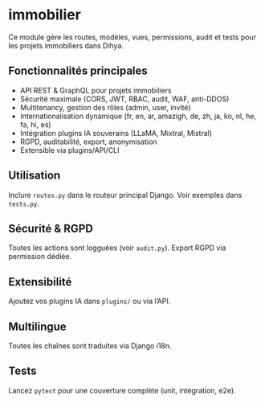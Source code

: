# immobilier

Ce module gère les routes, modèles, vues, permissions, audit et tests pour les projets immobiliers dans Dihya.

## Fonctionnalités principales
- API REST & GraphQL pour projets immobiliers
- Sécurité maximale (CORS, JWT, RBAC, audit, WAF, anti-DDOS)
- Multitenancy, gestion des rôles (admin, user, invité)
- Internationalisation dynamique (fr, en, ar, amazigh, de, zh, ja, ko, nl, he, fa, hi, es)
- Intégration plugins IA souverains (LLaMA, Mixtral, Mistral)
- RGPD, auditabilité, export, anonymisation
- Extensible via plugins/API/CLI

## Utilisation
Inclure `routes.py` dans le routeur principal Django. Voir exemples dans `tests.py`.

## Sécurité & RGPD
Toutes les actions sont logguées (voir `audit.py`). Export RGPD via permission dédiée.

## Extensibilité
Ajoutez vos plugins IA dans `plugins/` ou via l’API.

## Multilingue
Toutes les chaînes sont traduites via Django i18n.

## Tests
Lancez `pytest` pour une couverture complète (unit, intégration, e2e).
